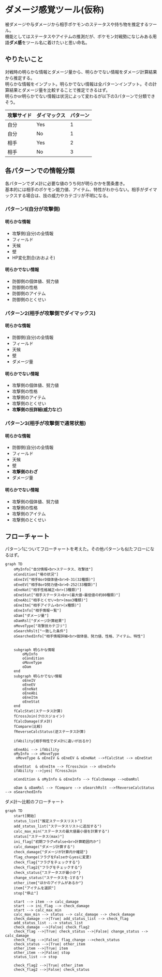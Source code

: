 # ダメージ感覚ツール(仮称)
被ダメージや与ダメージから相手ポケモンのステータスや持ち物を推定するツール。  
機能としてはステータスやアイテムの推測だが、ポケモン対戦勢になじみある用語**ダメ感**をツール名に着けたいと思い命名。

## やりたいこと
対戦時の明らかな情報とダメージ量から、明らかでない情報をダメージ計算結果から推定する。  
明らかな情報をインプット。明らかでない情報は全パターンインプット。その計算結果とダメージ量を比較することで推定できるはず。  
明らかor明らかでない情報は状況によって変わるが以下の3パターンで分類できそう。

|攻撃サイド|ダイマックス|パターン|
|----|----|----|
|自分|Yes|1|
|自分|No|1|
|相手|Yes|2|
|相手|No|3|

## 各パターンでの情報分類
各パターンでダメ計に必要な値のうち何が明らかかを箇条書き。  
基本的には相手のポケモン能力値、アイテム、特性がわからない。相手がダイマックスする場合は、技の威力やカテゴリが不明になる。
### パターン1(自分が攻撃側)
#### 明らかな情報
- 攻撃側(自分)の全情報
- フィールド
- 天候
- 壁
- HP変化割合(おおよそ)
#### 明らかでない情報
- 防御側の個体値、努力値
- 防御側の性格
- 防御側のアイテム
- 防御側のとくせい
### パターン2(相手が攻撃側でダイマックス)
#### 明らかな情報
- 防御側(自分)の全情報
- フィールド
- 天候
- 壁
- ダメージ量
#### 明らかでない情報
- 攻撃側の個体値、努力値
- 攻撃側の性格
- 攻撃側のアイテム
- 攻撃側のとくせい
- **攻撃側の技詳細(威力など)**
### パターン3(相手が攻撃側で通常状態)
#### 明らかな情報
- 防御側(自分)の全情報
- フィールド
- 天候
- 壁
- **攻撃側のわざ**
- ダメージ量
#### 明らかでない情報
- 攻撃側の個体値、努力値
- 攻撃側の性格
- 攻撃側のアイテム
- 攻撃側のとくせい

## フローチャート
パターン1についてフローチャートを考えた。その他パターンも似たフローになるはず。
``` mermaid
graph TD
	oMyInfo["自分情報<br>ステータス、攻撃技"]
	oCondition["場の状況"]
	oEneIV["相手BorD個体値<br>0-31(32種類)"]
	oEneEV["相手BorD努力値<br>0-252(33種類)"]
	oEneNat["相手性格補正<br>(3種類)"]
	oEneStat["相手ステータス<br>(最大値~最低値の約80種類)"]
	oEneAbi["相手とくせい<br>(max3種類)"]
	oEneItm["相手アイテム<br>(x種類)"]
	oEneInfo["相手情報一覧"]
	oDam["ダメージ量"]
	oDamRsl["ダメージ計算結果"]
	oMoveType["攻撃技カテゴリ"]
	oSearchRslt["一致した条件"]
	oSearchedInfo["相手情報詳細<br>個体値、努力値、性格、アイテム、特性"]
	

	subgraph 明らかな情報
		oMyInfo
		oCondition
		oMoveType
		oDam
	end
	subgraph 明らかでない情報
		oEneIV
		oEneEV
		oEneNat
		oEneAbi
		oEneItm
		oEneStat
	end
	fCalcStat(ステータス計算)
	fCrossJoin(クロスジョイン)
	fCalcDamage(ダメ計)
	fCompare(比較)
	fReverseCalcStatus(逆ステータス計算)

	ifAbility{相手特性でダメ計に違いが出るか}

	oEneAbi --> ifAbility
	oMyInfo --> oMoveType
	 oMoveType & oEneIV & oEneEV & oEneNat -->fCalcStat --> oEneStat

	oEneStat  & oEneItm --> fCrossJoin --> oEneInfo
	ifAbility -->|yes| fCrossJoin

	oCondition & oMyInfo & oEneInfo --> fCalcDamage -->oDamRsl

	oDam & oDamRsl --> fCompare --> oSearchRslt -->fReverseCalcStatus --> oSearchedInfo
```

ダメ計～比較のフローチャート
```mermaid
graph TD
	start[開始]
	status_list["推定ステータスリスト"]
	add_status_list("ステータスリストに追加する")
	calc_max_min("ステータスの最大値最小値を計算する")
	status["ステータス(max)"]
	ini_flag["初期フラグ=False<br>計算範囲内か"]
	calc_damage("ダメージ計算する")
	check_damage{"ダメージが計算内か確認"}
	flag_change(フラグをFalseからyesに変更)
	check_flag{"フラグをチェックする"}
	check_flag2{"フラグをチェックする"}
	check_status{"ステータスが最小か"}
	change_status("ステータスを-1する")
	other_item{"ほかのアイテムがあるか"}
	item["アイテムを選択"]
	stop["停止"]

	start --> item --> calc_damage
	start --> ini_flag --> check_damage
	start --> calc_max_min
	calc_max_min --> status --> calc_damage --> check_damage
	check_damage -->|True| add_status_list --> check_flag
	add_status_list -.-> status_list
	check_damage -->|False| check_flag2
	check_flag -->|True| check_status -->|False| change_status --> calc_damage
	check_flag -->|False| flag_change -->check_status
	check_status -->|True| other_item
	other_item -->|True| item
	other_item -->|False| stop
	status_list --> stop

	check_flag2 -->|True| other_item
	check_flag2 -->|False| check_status
```